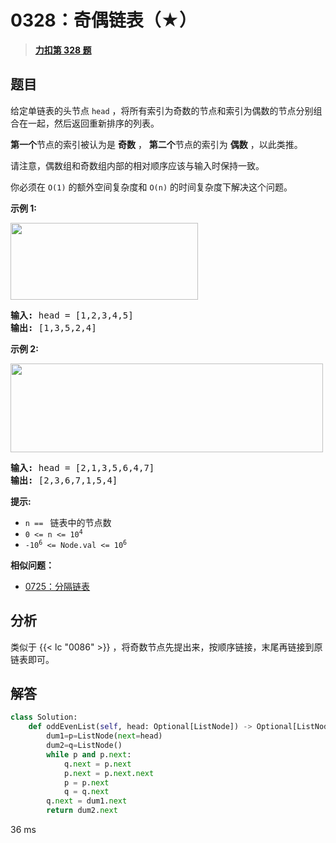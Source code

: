 # 0328：奇偶链表（★）


> <u>**[力扣第 328 题](https://leetcode.cn/problems/odd-even-linked-list/)**</u>

## 题目

<p>给定单链表的头节点 <code>head</code> ，将所有索引为奇数的节点和索引为偶数的节点分别组合在一起，然后返回重新排序的列表。</p>

<p><strong>第一个</strong>节点的索引被认为是 <strong>奇数</strong> ， <strong>第二个</strong>节点的索引为 <strong>偶数</strong> ，以此类推。</p>

<p>请注意，偶数组和奇数组内部的相对顺序应该与输入时保持一致。</p>

<p>你必须在 <code>O(1)</code> 的额外空间复杂度和 <code>O(n)</code> 的时间复杂度下解决这个问题。</p>



<p><strong>示例 1:</strong></p>

<p><img src="https://assets.leetcode.com/uploads/2021/03/10/oddeven-linked-list.jpg" style="height: 123px; width: 300px;" /></p>

<pre>
<strong>输入: </strong>head = [1,2,3,4,5]
<strong>输出:</strong> [1,3,5,2,4]</pre>

<p><strong>示例 2:</strong></p>

<p><img src="https://assets.leetcode.com/uploads/2021/03/10/oddeven2-linked-list.jpg" style="height: 142px; width: 500px;" /></p>

<pre>
<strong>输入:</strong> head = [2,1,3,5,6,4,7]
<strong>输出:</strong> [2,3,6,7,1,5,4]</pre>



<p><strong>提示:</strong></p>

<ul>
<li><code>n == </code> 链表中的节点数</li>
<li><code>0 &lt;= n &lt;= 10<sup>4</sup></code></li>
<li><code>-10<sup>6</sup> &lt;= Node.val &lt;= 10<sup>6</sup></code></li>
</ul>


**相似问题：**
- [0725：分隔链表](/leetcode/0725)


## 分析

类似于 {{< lc "0086" >}} ，将奇数节点先提出来，按顺序链接，末尾再链接到原链表即可。

## 解答

```python
class Solution:
    def oddEvenList(self, head: Optional[ListNode]) -> Optional[ListNode]:
        dum1=p=ListNode(next=head)
        dum2=q=ListNode()
        while p and p.next:
            q.next = p.next
            p.next = p.next.next
            p = p.next
            q = q.next
        q.next = dum1.next
        return dum2.next
```
36 ms

